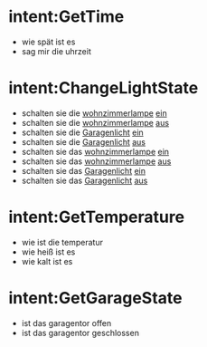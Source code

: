 # intent:GetTime
- wie spät ist es
- sag mir die uhrzeit

# intent:ChangeLightState
- schalten sie die [wohnzimmerlampe](name) [ein](state)
- schalten sie die [wohnzimmerlampe](name) [aus](state)
- schalten sie die [Garagenlicht](name) [ein](state)
- schalten sie die [Garagenlicht](name) [aus](state)
- schalten sie das [wohnzimmerlampe](name) [ein](state)
- schalten sie das [wohnzimmerlampe](name) [aus](state)
- schalten sie das [Garagenlicht](name) [ein](state)
- schalten sie das [Garagenlicht](name) [aus](state)

# intent:GetTemperature
- wie ist die temperatur
- wie heiß ist es
- wie kalt ist es

# intent:GetGarageState
- ist das garagentor offen
- ist das garagentor geschlossen

